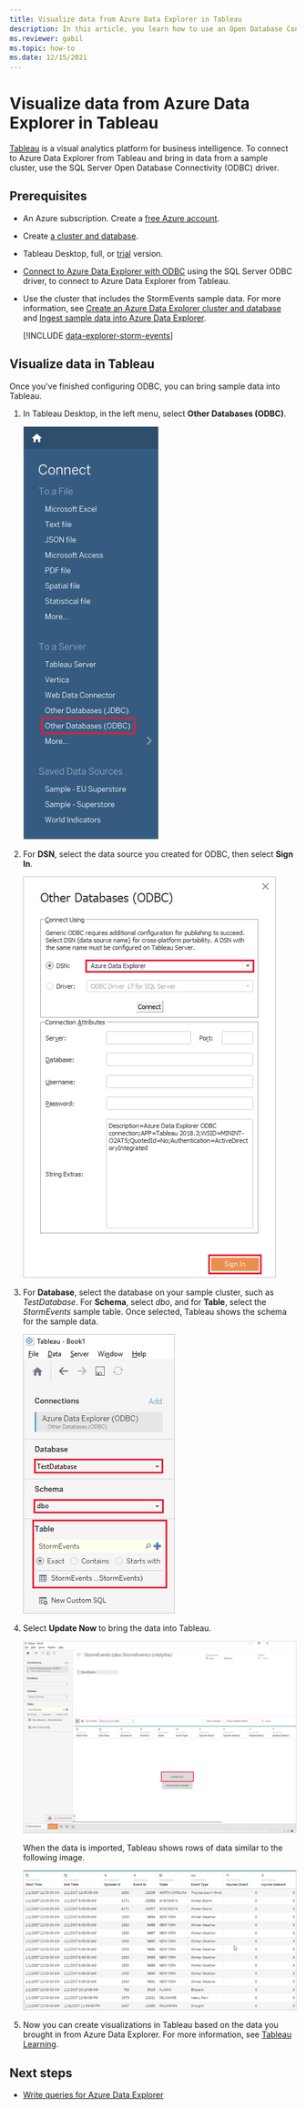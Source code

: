 ```yaml
---
title: Visualize data from Azure Data Explorer in Tableau
description: In this article, you learn how to use an Open Database Connectivity (ODBC) connection to Azure Data Explorer connection to visualize data with Tableau.
ms.reviewer: gabil
ms.topic: how-to
ms.date: 12/15/2021
---
```


# Visualize data from Azure Data Explorer in Tableau

 [Tableau](https://www.tableau.com/) is a visual analytics platform for business intelligence. To connect to Azure Data Explorer from Tableau and bring in data from a sample cluster, use the SQL Server Open Database Connectivity (ODBC) driver.

## Prerequisites

* An Azure subscription. Create a [free Azure account](https://azure.microsoft.com/free/).
* Create [a cluster and database](create-cluster-database-portal.md).
* Tableau Desktop, full, or [trial](https://www.tableau.com/products/desktop/download) version.
* [Connect to Azure Data Explorer with ODBC](connect-odbc.md) using the SQL Server ODBC driver, to connect to Azure Data Explorer from Tableau.
* Use the cluster that includes the StormEvents sample data. For more information, see [Create an Azure Data Explorer cluster and database](create-cluster-database-portal.md) and [Ingest sample data into Azure Data Explorer](ingest-sample-data.md).

    [!INCLUDE [data-explorer-storm-events](includes/data-explorer-storm-events.md)]

## Visualize data in Tableau

Once you've finished configuring ODBC, you can bring sample data into Tableau.

1. In Tableau Desktop, in the left menu, select **Other Databases (ODBC)**.

    ![Connect with ODBC.](media/tableau/connect-odbc.png)

1. For **DSN**, select the data source you created for ODBC, then select **Sign In**.

    ![ODBC sign-in.](media/tableau/odbc-sign-in.png)

1. For **Database**, select the database on your sample cluster, such as *TestDatabase*. For **Schema**, select *dbo*, and for **Table**, select the *StormEvents* sample table. Once selected, Tableau shows the schema for the sample data.

    ![Select database and table.](media/tableau/select-database-table.png)

1. Select **Update Now** to bring the data into Tableau.

    ![Update data.](media/tableau/update-data.png)

    When the data is imported, Tableau shows rows of data similar to the following image.

    ![Result set.](media/tableau/result-set.png)

1. Now you can create visualizations in Tableau based on the data you brought in from Azure Data Explorer. For more information, see [Tableau Learning](https://www.tableau.com/learn).

## Next steps

* [Write queries for Azure Data Explorer](write-queries.md)
